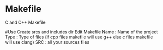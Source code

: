 # Makefile
C and C++ Makefile

#Use
Create srcs and includes dir
Edit Makefile
Name : Name of the project
Type : Type of files (if cpp files makefile will use g++ else c files makefile will use clang)
SRC : all your sources files
